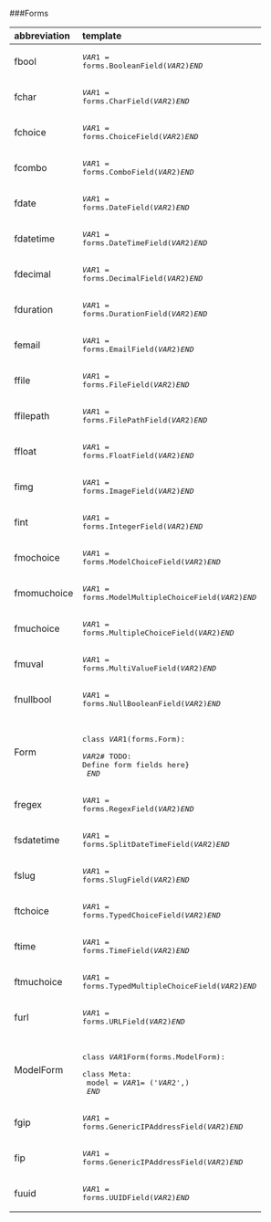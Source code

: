###Forms

|abbreviation|template|
|:--|:--|
|fbool|<pre>$VAR1$ = forms.BooleanField($VAR2$)$END$</pre>|
|fchar|<pre>$VAR1$ = forms.CharField($VAR2$)$END$</pre>|
|fchoice|<pre>$VAR1$ = forms.ChoiceField($VAR2$)$END$</pre>|
|fcombo|<pre>$VAR1$ = forms.ComboField($VAR2$)$END$</pre>|
|fdate|<pre>$VAR1$ = forms.DateField($VAR2$)$END$</pre>|
|fdatetime|<pre>$VAR1$ = forms.DateTimeField($VAR2$)$END$</pre>|
|fdecimal|<pre>$VAR1$ = forms.DecimalField($VAR2$)$END$</pre>|
|fduration|<pre>$VAR1$ = forms.DurationField($VAR2$)$END$</pre>|
|femail|<pre>$VAR1$ = forms.EmailField($VAR2$)$END$</pre>|
|ffile|<pre>$VAR1$ = forms.FileField($VAR2$)$END$</pre>|
|ffilepath|<pre>$VAR1$ = forms.FilePathField($VAR2$)$END$</pre>|
|ffloat|<pre>$VAR1$ = forms.FloatField($VAR2$)$END$</pre>|
|fimg|<pre>$VAR1$ = forms.ImageField($VAR2$)$END$</pre>|
|fint|<pre>$VAR1$ = forms.IntegerField($VAR2$)$END$</pre>|
|fmochoice|<pre>$VAR1$ = forms.ModelChoiceField($VAR2$)$END$</pre>|
|fmomuchoice|<pre>$VAR1$ = forms.ModelMultipleChoiceField($VAR2$)$END$</pre>|
|fmuchoice|<pre>$VAR1$ = forms.MultipleChoiceField($VAR2$)$END$</pre>|
|fmuval|<pre>$VAR1$ = forms.MultiValueField($VAR2$)$END$</pre>|
|fnullbool|<pre>$VAR1$ = forms.NullBooleanField($VAR2$)$END$</pre>|
|Form|<pre><br>class $VAR1$(forms.Form):<br>    $VAR2$# TODO: Define form fields here}<br>    $END$</pre>|
|fregex|<pre>$VAR1$ = forms.RegexField($VAR2$)$END$</pre>|
|fsdatetime|<pre>$VAR1$ = forms.SplitDateTimeField($VAR2$)$END$</pre>|
|fslug|<pre>$VAR1$ = forms.SlugField($VAR2$)$END$</pre>|
|ftchoice|<pre>$VAR1$ = forms.TypedChoiceField($VAR2$)$END$</pre>|
|ftime|<pre>$VAR1$ = forms.TimeField($VAR2$)$END$</pre>|
|ftmuchoice|<pre>$VAR1$ = forms.TypedMultipleChoiceField($VAR2$)$END$</pre>|
|furl|<pre>$VAR1$ = forms.URLField($VAR2$)$END$</pre>|
|ModelForm|<pre><br>class $VAR1$Form(forms.ModelForm):<br>    class Meta:<br>        model = $VAR1$= ('$VAR2$',)<br>    $END$</pre>|
|fgip|<pre>$VAR1$ = forms.GenericIPAddressField($VAR2$)$END$</pre>|
|fip|<pre>$VAR1$ = forms.GenericIPAddressField($VAR2$)$END$</pre>|
|fuuid|<pre>$VAR1$ = forms.UUIDField($VAR2$)$END$</pre>|

